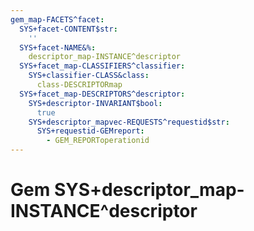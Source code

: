 ```yaml
---
gem_map-FACETS^facet:
  SYS+facet-CONTENT$str:
    ''
  SYS+facet-NAME&%:
    descriptor_map-INSTANCE^descriptor
  SYS+facet_map-CLASSIFIERS^classifier:
    SYS+classifier-CLASS&class:
      class-DESCRIPTORmap
  SYS+facet_map-DESCRIPTORS^descriptor:
    SYS+descriptor-INVARIANT$bool:
      true
    SYS+descriptor_mapvec-REQUESTS^requestid$str:
      SYS+requestid-GEMreport:
        - GEM_REPORToperationid
---
```

# Gem SYS+descriptor_map-INSTANCE^descriptor

